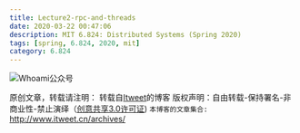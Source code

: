 ```yaml
---
title: Lecture2-rpc-and-threads
date: 2020-03-22 00:47:06
description: MIT 6.824: Distributed Systems (Spring 2020)
tags: [spring, 6.824, 2020, mit]
category: 6.824
---
```




![Whoami公众号](https://github.com/itweet/labs/raw/master/common/img/weixin_public.gif)

原创文章，转载请注明： 转载自[Itweet](http://www.itweet.cn)的博客
版权声明：自由转载-保持署名-非商业性-禁止演绎（[创意共享3.0许可证](https://creativecommons.org/licenses/by-nc-nd/3.0/deed.zh))
`本博客的文章集合:` http://www.itweet.cn/archives/